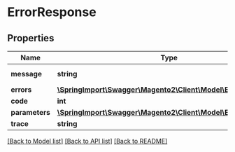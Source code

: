 # ErrorResponse

## Properties
Name | Type | Description | Notes
------------ | ------------- | ------------- | -------------
**message** | **string** | Error message | 
**errors** | [**\SpringImport\Swagger\Magento2\Client\Model\ErrorErrors**](ErrorErrors.md) |  | [optional] 
**code** | **int** | Error code | [optional] 
**parameters** | [**\SpringImport\Swagger\Magento2\Client\Model\ErrorParameters**](ErrorParameters.md) |  | [optional] 
**trace** | **string** | Stack trace | [optional] 

[[Back to Model list]](../README.md#documentation-for-models) [[Back to API list]](../README.md#documentation-for-api-endpoints) [[Back to README]](../README.md)


